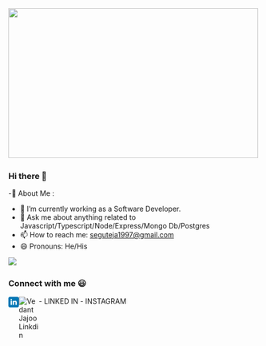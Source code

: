 <img src="https://media.bitdegree.org/storage/media/images/2018/08/what-is-a-web-developer.jpg" width="500" height="300">

### Hi there 👋
-💫  About Me :
- 🔭 I’m currently working as a Software Developer.
- 💬 Ask me about anything related to Javascript/Typescript/Node/Express/Mongo Db/Postgres
- 📫 How to reach me: seguteja1997@gmail.com
- 😄 Pronouns: He/His

![](https://komarev.com/ghpvc/?username=tejasvss&color=green&style=for-the-badge&label=TOTAL+VISITORS+COUNT)
### Connect with me :smiley:

<a href="https://www.linkedin.com/in/teja-segu-26472717a/">
  <img align="left" alt="Vedant Jajoo Linkdin" width="21px" src="https://raw.githubusercontent.com/edent/SuperTinyIcons/099dc12b59179d07d534069bc8551718f786d91a/images/svg/linkedin.svg" />
</a>
- LINKED IN

<a href="https://www.instagram.com/tejamass1111/">
  <img align="left" alt="Vedant Jajoo Linkdin" width="40px" 
  src="https://img.freepik.com/free-vector/instagram-icon_1057-2227.jpg"  />
</a>
- INSTAGRAM











